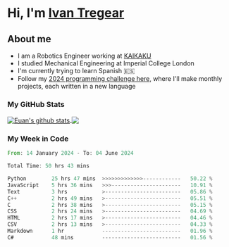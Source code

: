 # Hi, I'm [Ivan Tregear](https://www.linkedin.com/in/ivantregear/)

## About me

* I am a Robotics Engineer working at [KAIKAKU](https://github.com/KAIKAKU-AI)
* I studied Mechanical Engineering at Imperial College London
* I'm currently trying to learn Spanish :es:
* Follow my [2024 programming challenge here](https://github.com/ITregear?tab=repositories), where I'll make monthly projects, each written in a new language


### My GitHub Stats

<a href="#my-github-stats">
  <img align="center" src="https://github-readme-stats.vercel.app/api?username=itregear&count_private=true&show_icons=true&include_all_commits=true&theme=material-palenight" alt="Euan's github stats" />
</a>

<a href="#my-github-stats">
  <img align="center" src="https://github-readme-stats.vercel.app/api/top-langs/?username=itregear&layout=compact&theme=material-palenight" />
</a>

### My Week in Code
<!--START_SECTION:waka-->

```rust
From: 14 January 2024 - To: 04 June 2024

Total Time: 50 hrs 43 mins

Python        25 hrs 47 mins  >>>>>>>>>>>>>------------   50.22 %
JavaScript    5 hrs 36 mins   >>>----------------------   10.91 %
Text          3 hrs           >------------------------   05.86 %
C++           2 hrs 49 mins   >------------------------   05.51 %
C             2 hrs 38 mins   >------------------------   05.15 %
CSS           2 hrs 24 mins   >------------------------   04.69 %
HTML          2 hrs 17 mins   >------------------------   04.46 %
CSV           2 hrs 13 mins   >------------------------   04.33 %
Markdown      1 hr            -------------------------   01.96 %
C#            48 mins         -------------------------   01.56 %
```

<!--END_SECTION:waka-->
